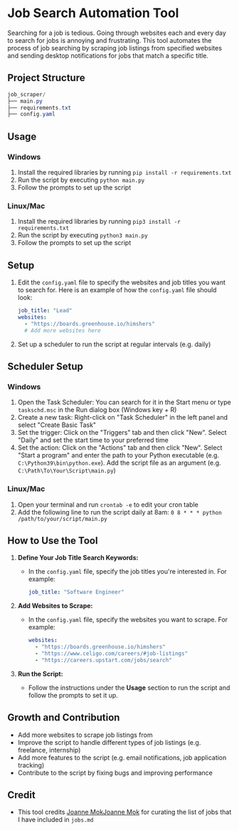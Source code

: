 **Job Search Automation Tool**
=============================

Searching for a job is tedious. Going through websites each and every day to search for jobs is annoying and frustrating. This tool automates the process of job searching by scraping job listings from specified websites and sending desktop notifications for jobs that match a specific title.

## Project Structure
```java
job_scraper/
├── main.py
├── requirements.txt
├── config.yaml
```

**Usage**
-----

### Windows

1. Install the required libraries by running `pip install -r requirements.txt`
2. Run the script by executing `python main.py`
3. Follow the prompts to set up the script

### Linux/Mac

1. Install the required libraries by running `pip3 install -r requirements.txt`
2. Run the script by executing `python3 main.py`
3. Follow the prompts to set up the script

**Setup**
-----

1. Edit the `config.yaml` file to specify the websites and job titles you want to search for. Here is an example of how the `config.yaml` file should look:
   ```yaml
   job_title: "Lead"
   websites:
     - "https://boards.greenhouse.io/himshers"
     # Add more websites here
   ```

2. Set up a scheduler to run the script at regular intervals (e.g. daily)

**Scheduler Setup**
-----------------

### Windows

1. Open the Task Scheduler: You can search for it in the Start menu or type `taskschd.msc` in the Run dialog box (Windows key + R)
2. Create a new task: Right-click on "Task Scheduler" in the left panel and select "Create Basic Task"
3. Set the trigger: Click on the "Triggers" tab and then click "New". Select "Daily" and set the start time to your preferred time
4. Set the action: Click on the "Actions" tab and then click "New". Select "Start a program" and enter the path to your Python executable (e.g. `C:\Python39\bin\python.exe`). Add the script file as an argument (e.g. `C:\Path\To\Your\Script\main.py`)

### Linux/Mac

1. Open your terminal and run `crontab -e` to edit your cron table
2. Add the following line to run the script daily at 8am: `0 8 * * * python /path/to/your/script/main.py`

**How to Use the Tool**
----------------------

1. **Define Your Job Title Search Keywords:**
   - In the `config.yaml` file, specify the job titles you're interested in. For example:
     ```yaml
     job_title: "Software Engineer"
     ```

2. **Add Websites to Scrape:**
   - In the `config.yaml` file, specify the websites you want to scrape. For example:
     ```yaml
     websites:
       - "https://boards.greenhouse.io/himshers"
       - "https://www.celigo.com/careers/#job-listings"
       - "https://careers.upstart.com/jobs/search"
     ```

3. **Run the Script:**
   - Follow the instructions under the **Usage** section to run the script and follow the prompts to set it up.

**Growth and Contribution**
-------------------------

* Add more websites to scrape job listings from
* Improve the script to handle different types of job listings (e.g. freelance, internship)
* Add more features to the script (e.g. email notifications, job application tracking)
* Contribute to the script by fixing bugs and improving performance


**Credit**
---------
* This tool credits [Joanne MokJoanne Mok](https://www.linkedin.com/posts/joanne-mok-832b78175_additional-56-companies-that-are-hiring-for-activity-7219680376397385728-h2YI?utm_source=share&utm_medium=member_desktop) for curating the list of jobs that I have included in `jobs.md`
